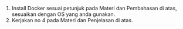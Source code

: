 1. Install Docker sesuai petunjuk pada Materi dan Pembahasan di atas, sesuaikan dengan OS yang anda gunakan.
2. Kerjakan no 4 pada Materi dan Penjelasan di atas.
